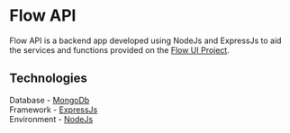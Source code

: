 # Flow API
Flow API is a backend app developed using NodeJs and ExpressJs to aid the services and functions provided on the [Flow UI Project](https://github.com/Hitesh-IDK/flow-ui). 

## Technologies
Database - [MongoDb](https://www.mongodb.com)<br>
Framework - [ExpressJs](https://expressjs.com)<br>
Environment - [NodeJs](https://nodejs.org/en)<br>

